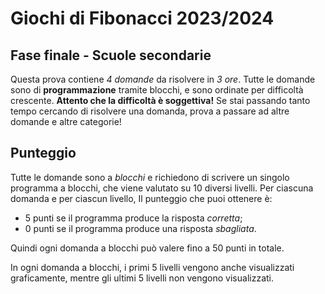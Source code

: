 # Giochi di Fibonacci 2023/2024

## Fase finale - Scuole secondarie

Questa prova contiene _4 domande_ da risolvere in _3 ore_.
Tutte le domande sono di **programmazione** tramite blocchi, e sono ordinate per difficoltà crescente.
**Attento che la difficoltà è soggettiva!** Se stai passando tanto tempo cercando di risolvere una domanda, prova a passare ad altre domande e altre categorie!

## Punteggio

Tutte le domande sono a _blocchi_ e richiedono di scrivere un singolo programma a blocchi, che viene valutato su 10 diversi livelli.
Per ciascuna domanda e per ciascun livello, Il punteggio che puoi ottenere è:

- 5 punti se il programma produce la risposta _corretta_;
- 0 punti se il programma produce una risposta _sbagliata_.

Quindi ogni domanda a blocchi può valere fino a 50 punti in totale.

In ogni domanda a blocchi, i primi 5 livelli vengono anche visualizzati graficamente, mentre gli ultimi 5 livelli non vengono visualizzati.
